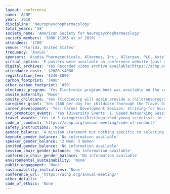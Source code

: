 ```yaml
---
layout: conference 
name: 'ACNP'
year: '2018'
discipline: 'Neurophyschopharmacology'
total_years: '58'
society_name: 'American Society for Neuropsychopharmacology'
society_members: '3000 (1265 as of 2020) '
attendees: '1700'
venue: 'Florida, United States'
frequency: 'Annual'
sponsors: 'Acadia Pharmaceuticals, Alkermes, Inc., Allergan, PLC, Astellas Pharma, Avanir Pharmaceuticals, Boehringer Ingelheim Pharma, Eisai, Inc., H. Lundbeck A/S, Denmark, Hoffmann-LaRoche, Inc., Intra-Cellular Therapies, Inc., Janssen Pharmaceuticals, Inc., Mitsubishi Tanabe Pharma, Development America, Inc., Navitor Pharmaceuticals, Inc., Neurocrine Biosciences, Inc., Otsuka Pharmaceutical Development and Commercialization, Inc., Sage Therapeutics, Inc., Sunovion Pharmaceuticals, Inc., Takeda Pharmaceuticals'
virtual_option: 'E-posters were available on conference website (past meetings).'
digital_archives: 'Yes Recorded video archive available(https://acnp.org/digital-library/annual-meeting-videos/), ACNP has a digital library with many other digital resources as well(https://acnp.org/digital-library/)'
attendance_cost: ' $2000-$4000'
registration_fee: '$240-$890'
carbon_footprint: '3400'
other_carbon_footprint: '850'
electonic_program: 'Yes Electronic program book was available on the conference website.'
onsite_maternity: 'None'
onsite_childcare: 'Yes (KiddieCorp will again provide a childrensprogram. KiddieCorp is in its 33rd year of providing high-quality childrens programs andyouth services for meetings and special events. They take watching your children veryseriously. KiddieCorp has enjoyed long-time partnerships with the American Academy ofPediatrics, which has helped establish KiddieCorp as a premier provider of eventchildrens program services.  This is the 8th year the ACNP has partnered withKiddieCorp to provide a childcare option for attendees.  Their goal is to provide your children with a program they want to attend while providingyou with that critical "peace of mind" feeling so you can attend your meeting activities.The childrens program is for children ages 6 months through 12 years old.)'
caregiver_grant: 'Yes ($80 per day for childcare thorough the Travel Grant (For select distinguished ECRs))'
career_development: 'Yes: Career Development Session: Striving for Success as Faculty in Academia. '
ecr_promotion_events: 'Yes (Diversity Events: 1. Speed Networking Session, sponsored by the Membership Advisory Task Force (Open to all registered attendees). 2. Under-Represented Minority Women’s Networking Session (Open to all registered URM attendees) 3.ACNP Under-Represented Minority Networking Reception (Open to all registered URM scientific attendees) 4. Women’s Luncheon 5. Networking Reception, sponsored by the Women’s Task Force)'
travel_awards: 'Yes in 5 categories(Distinguished young scientists in the field of neuropsychopharmacology   AWARD BENEFITS: Annual Meeting registration for award recipient and accompanying other  Up to five nights lodging and roundtrip coach airfare to attend the annual meeting   Ground transportation stipend of $100 A daily stipend of $50 for meals up to six days Childcare stipend of $80 per day, per child Opportunity to present a poster abstract  An ACNP member mentor for the annual meeting An automatic invitation to attend four (4) additional annual meetings with reduced registration fee, and the opportunity to present a poster abstract at each meeting  ELIGIBILITY Any scientist worldwide is eligible to apply for a travel award. All candidates must be eligible in one of the three applicant tiers AND meet training/post training limits as described below.  Candidates from underrepresented populations in science and medicine are highly encouraged to apply. Previous Travel Awardees are not eligible to apply.   APPLICANT TIERS Junior Level applicants are defined as those individuals who are below Assistant Professor or equivalent level if in a non-academic institution, i.e., trainees including psychiatric residents, Pharm.D. residents, interns, and post-doctoral fellows. These applicants may be no more than 5 years past final training (postdoctoral fellowship or residency). Post training for M.D.’s will be counted from the final year of their residency or fellowship. Post training for Pharm.D.’s will be counted from completion of Pharm.D. or residency if completed.  Post training for Ph.D.’s will be counted from the last year of postdoctoral fellowship.   Senior Level applicants are defined as those individuals who are at the Assistant Professor level or its equivalent, but not an R01 awardee.  Applicants may be no more than 5 years past their final training (postdoctoral fellowship or residency). Any person who is an Associate Professor or has already obtained an R01, is considered too senior to apply for a travel award. Post training for M.D.’s will be counted from the final year of their residency or fellowship. Post training for Pharm.D.’s will be counted from completion of Pharm.D. or residency if completed.  Post training for Ph.D.’s will be counted from the last year of postdoctoral fellowship. TYPES OF AWARDS Although all applicants for a travel award complete one common application, there are several categories within the travel award program as described below.)'
code_of_conduct: 'https://acnp.org/annual-meeting/code-of-conduct/'
safety_instructions: 'None'
gender_balance: 'A mission statement but nothing specific to selecting diverse speakers at meetings:https://acnp.org/about-us/mission-statement/'
keynote_gender_balance: 'No information available'
speaker_gender_balance: '2 Men: 3 Women'
invited_gender_balance: 'No information available'
session_chair_gender_balance: 'No information available'
conference_chair_gender_balance: 'No information available'
environmental_sustainability: 'None'
public_engagement: 'None'
sustainability_initiatives: 'None'
conference_url: 'https://acnp.org/annual-meeting/'
other_details: ''
code_of_ethics: 'None'
---
```

